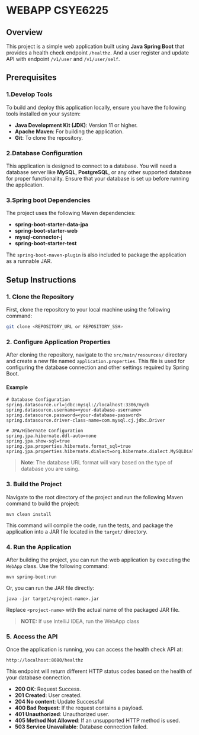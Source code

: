 # WEBAPP CSYE6225

## Overview

This project is a simple web application built using **Java Spring Boot** that provides a health check endpoint `/healthz`. And a user register and update API with endpoint `/v1/user` and `/v1/user/self`. 

## Prerequisites

### 1.Develop Tools

To build and deploy this application locally, ensure you have the following tools installed on your system:

- **Java Development Kit (JDK)**: Version 11 or higher.
- **Apache Maven**: For building the application.
- **Git**: To clone the repository.

### 2.Database Configuration

This application is designed to connect to a database. You will need a database server like **MySQL**, **PostgreSQL**, or any other supported database for proper functionality. Ensure that your database is set up before running the application.

### 3.Spring boot Dependencies

The project uses the following Maven dependencies:

- **spring-boot-starter-data-jpa**
- **spring-boot-starter-web**
- **mysql-connector-j**
- **spring-boot-starter-test**

The `spring-boot-maven-plugin` is also included to package the application as a runnable JAR.

## Setup Instructions

### 1. Clone the Repository

First, clone the repository to your local machine using the following command:

```bash
git clone <REPOSITORY_URL or REPOSITORY_SSH>
```

### 2. Configure Application Properties

After cloning the repository, navigate to the `src/main/resources/` directory and create a new file named `application.properties`. This file is used for configuring the database connection and other settings required by Spring Boot.

#### Example

```properties
# Database Configuration
spring.datasource.url=jdbc:mysql://localhost:3306/mydb
spring.datasource.username=<your-database-username>
spring.datasource.password=<your-database-password>
spring.datasource.driver-class-name=com.mysql.cj.jdbc.Driver

# JPA/Hibernate Configuration
spring.jpa.hibernate.ddl-auto=none
spring.jpa.show-sql=true
spring.jpa.properties.hibernate.format_sql=true
spring.jpa.properties.hibernate.dialect=org.hibernate.dialect.MySQLDialect
```

> **Note**: The database URL format will vary based on the type of database you are using.

### 3. Build the Project

Navigate to the root directory of the project and run the following Maven command to build the project:

```
mvn clean install
```

This command will compile the code, run the tests, and package the application into a JAR file located in the `target/` directory.

### 4. Run the Application

After building the project, you can run the web application by executing the `WebApp` class. Use the following command:

```
mvn spring-boot:run
```

Or, you can run the JAR file directly:

```
java -jar target/<project-name>.jar
```

Replace `<project-name>` with the actual name of the packaged JAR file.

> **NOTE:** If use IntelliJ IDEA, run the WebApp class

### 5. Access the API

Once the application is running, you can access the health check API at:



```
http://localhost:8080/healthz
```

This endpoint will return different HTTP status codes based on the health of your database connection.

- **200 OK**: Request Success.
- **201 Created**: User created.
- **204 No content**: Update Successful
- **400 Bad Request**: If the request contains a payload.
- **401 Unauthorized**: Unauthorized user.
- **405 Method Not Allowed**: If an unsupported HTTP method is used.
- **503 Service Unavailable**: Database connection failed.
